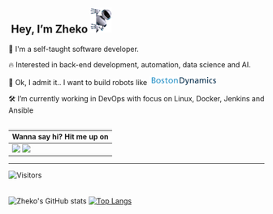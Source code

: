 ## <img src="https://github.com/ZhekoGinev/ZhekoGinev/blob/main/images/robo-peak-mirror.png" height=0> Hey, I’m Zheko <img src="https://github.com/ZhekoGinev/ZhekoGinev/blob/main/images/robo-peak-80x96.png" height=50><br>

👋 I'm a self-taught software developer.

🔥 Interested in back-end development, automation, data science and AI.

🤖 Ok, I admit it.. I want to build robots like [<img src="https://github.com/ZhekoGinev/ZhekoGinev/blob/main/images/BS_logo_minimal.png" height=17>](https://www.bostondynamics.com/)

🛠️ I’m currently working in DevOps with focus on Linux, Docker, Jenkins and Ansible<br><br>

| __Wanna say hi? Hit me up on__ |
| ----------------------------------- |
[<img src="https://img.shields.io/badge/Facebook-1877F2?style=for-the-badge&logo=facebook&logoColor=white">](https://www.facebook.com/Zvezdobroeca/) [<img src="https://img.shields.io/badge/LinkedIn-0077B5?style=for-the-badge&logo=linkedin&logoColor=white">](https://www.linkedin.com/in/zhekoginev/)|
<!--
---
🗄️ I work mainly with __Linux__, __Python__, __Django(+REST)__ and __SQL__:

[<img src="https://raw.githubusercontent.com/devicons/devicon/master/icons/linux/linux-original.svg" height=50>](#) [<img src="https://github.com/ZhekoGinev/ZhekoGinev/blob/main/images/python.png" height=50>](#) [<img src="https://github.com/ZhekoGinev/ZhekoGinev/blob/main/images/django.png" height=50>](#) [<img src="https://github.com/ZhekoGinev/ZhekoGinev/blob/main/images/mysql.png" height=50>](#)
<br>

---
🗄️ but I also write basic stuff with __HTML5__, __CSS3__, __JS__ and __Bootstrap__:

[<img src="https://raw.githubusercontent.com/devicons/devicon/master/icons/html5/html5-original-wordmark.svg" height=50>](#) [<img src="https://raw.githubusercontent.com/devicons/devicon/master/icons/css3/css3-original-wordmark.svg" height=50>](#)  [<img src="https://raw.githubusercontent.com/devicons/devicon/master/icons/javascript/javascript-original.svg" height=50>](#) [<img src="https://raw.githubusercontent.com/devicons/devicon/master/icons/bootstrap/bootstrap-original.svg" height=50>](#)
-->
---
![Visitors](https://api.visitorbadge.io/api/visitors?path=zhekoginev&label=visitors&labelColor=%23595959&countColor=%2347c119&style=flat)
<br><br><br>
![Zheko's GitHub stats](https://github-readme-stats.vercel.app/api?username=ZhekoGinev&show_icons=true&hide=contribs,prs,issues)  [![Top Langs](https://github-readme-stats.vercel.app/api/top-langs/?username=zhekoginev&layout=compact)](#)

